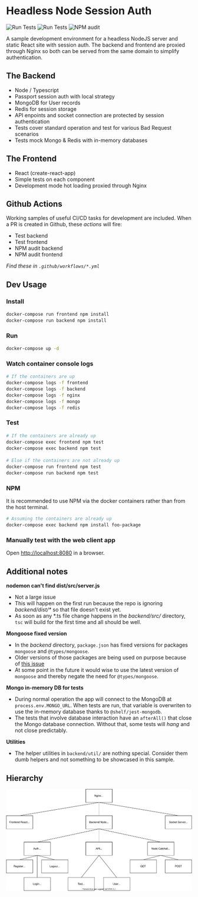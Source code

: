 # Headless Node Session Auth

![Run Tests](https://github.com/bighill/headless-node-session-auth/workflows/Backend%20Node%20Tests/badge.svg)
![Run Tests](https://github.com/bighill/headless-node-session-auth/workflows/Frontend%20React%20Tests/badge.svg)
![NPM audit](https://github.com/bighill/headless-node-session-auth/workflows/NPM%20audit/badge.svg)

A sample development environment for a headless NodeJS server and static React site with session auth.
The backend and frontend are proxied through Nginx so both can be served from the same domain to simplify authentication.

## The Backend

- Node / Typescript
- Passport session auth with local strategy
- MongoDB for User records
- Redis for session storage
- API enpoints and socket connection are protected by session authentication
- Tests cover standard operation and test for various Bad Request scenarios
- Tests mock Mongo & Redis with in-memory databases

## The Frontend

- React (create-react-app)
- Simple tests on each component
- Development mode hot loading proxied through Nginx

## Github Actions

Working samples of useful CI/CD tasks for development are included.
When a PR is created in Github, these _actions_ will fire:

- Test backend
- Test frontend
- NPM audit backend
- NPM audit frontend

_Find these in `.github/workflows/*.yml`_

## Dev Usage

### Install

```bash
docker-compose run frontend npm install
docker-compose run backend npm install
```

### Run

```bash
docker-compose up -d
```

### Watch container console logs

```bash
# If the containers are up
docker-compose logs -f frontend
docker-compose logs -f backend
docker-compose logs -f nginx
docker-compose logs -f mongo
docker-compose logs -f redis
```

### Test

```bash
# If the containers are already up
docker-compose exec frontend npm test
docker-compose exec backend npm test

# Else if the containers are not already up
docker-compose run frontend npm test
docker-compose run backend npm test
```

### NPM

It is recommended to use NPM via the docker containers rather than from the host terminal.

```bash
# Assuming the containers are already up
docker-compose exec backend npm install foo-package
```

### Manually test with the web client app

Open [http://localhost:8080](http://localhost:8080) in a browser.

## Additional notes

**nodemon can't find dist/src/server.js**

- Not a large issue
- This will happen on the first run because the repo is ignoring _backend/dist/\*_ so that file doesn't exist yet.
- As soon as any \*.ts file change happens in the _backend/src/_ directory, `tsc` will build for the first time and all should be well.

**Mongoose fixed version**

- In the _backend_ directory, `package.json` has fixed versions for packages `mongoose` and `@types/mongoose`.
- Older versions of those packages are being used on purpose because of [this issue](https://github.com/Automattic/mongoose/issues/9606)
- At some point in the future it would wise to use the latest version of `mongoose` and thereby negate the need for `@types/mongoose`.

**Mongo in-memory DB for tests**

- During normal operation the app will connect to the MongoDB at `process.env.MONGO_URL`. When tests are run, that variable is overwriten to use the in-memory database thanks to `@shelf/jest-mongodb`.
- The tests that involve database interaction have an `afterAll()` that close the Mongo database connection. Without that, some tests will _hang_ and not close predictably.

**Utilities**

- The helper utilities in `backend/util/` are nothing special. Consider them dumb helpers and not something to be showcased in this sample.

## Hierarchy

![Hierarchy Image](overview.drawio.svg)
